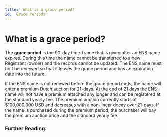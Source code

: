 ```yaml
---
title:  What is a grace period?
id:  Grace Periods
---
```


# What is a grace period?

The **grace period** is the 90-day time-frame that is given after an ENS name expires. During this time the name cannot be transferred to a new Registrant (owner) and the records cannot be updated. The ENS name must first be renewed so that it leaves the grace period and has an expiration date into the future.

<!-- ![](<../../.gitbook/assets/image (6).png>) -->

If the ENS name is not renewed before the grace period ends, the name will enter a premium Dutch auction for 21-days. At the end of 21 days the ENS name will not have a premium attached any longer and can be registered at the standard yearly fee. The premium auction currently starts at $100,000,000 USD and decreases with a non-linear decay over 21-days. If the name is purchased during the premium period, the purchaser will pay the premium auction price and the standard yearly fee.

<!-- ![
](<../../.gitbook/assets/image (14).png>) -->

### Further Reading:

<!-- * [What is a premium auction?](what-is-a-premium-auction.md) -->
